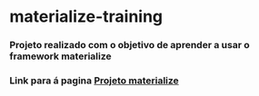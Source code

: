 # materialize-training
### Projeto realizado com o objetivo de aprender a usar o framework materialize
### Link para á pagina [Projeto materialize]()
